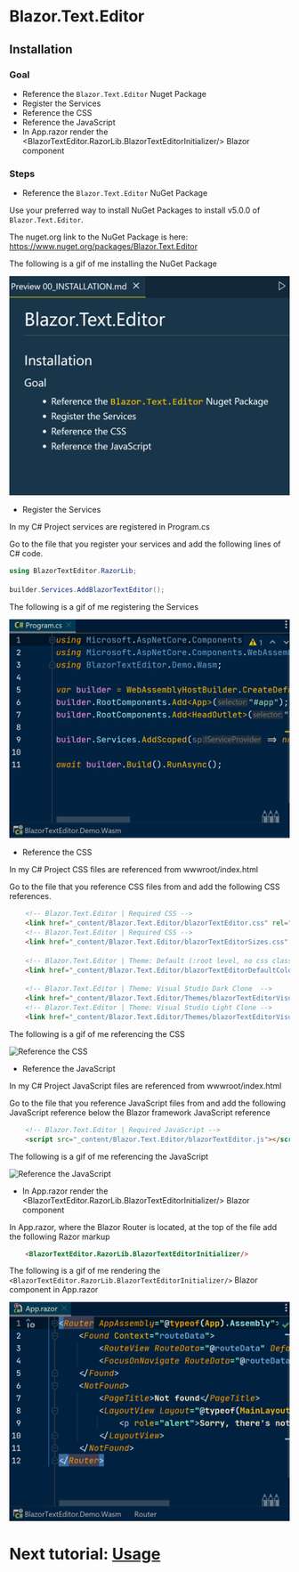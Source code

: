 # Blazor.Text.Editor

## Installation

### Goal

- Reference the `Blazor.Text.Editor` Nuget Package
- Register the Services
- Reference the CSS
- Reference the JavaScript
- In App.razor render the <BlazorTextEditor.RazorLib.BlazorTextEditorInitializer/> Blazor component

### Steps
- Reference the `Blazor.Text.Editor` NuGet Package

Use your preferred way to install NuGet Packages to install v5.0.0 of `Blazor.Text.Editor`.

The nuget.org link to the NuGet Package is here: https://www.nuget.org/packages/Blazor.Text.Editor

The following is a gif of me installing the NuGet Package

![Reference the NuGet Package](/Images/Gifs/00_nuget-package.gif)

- Register the Services

In my C# Project services are registered in Program.cs

Go to the file that you register your services and add the following lines of C# code.

```csharp
using BlazorTextEditor.RazorLib;

builder.Services.AddBlazorTextEditor();
```

The following is a gif of me registering the Services

![Register the Services](/Images/Gifs/00_register-services.gif)

- Reference the CSS

In my C# Project CSS files are referenced from wwwroot/index.html

Go to the file that you reference CSS files from and add the following CSS references.

```html
    <!-- Blazor.Text.Editor | Required CSS -->
    <link href="_content/Blazor.Text.Editor/blazorTextEditor.css" rel="stylesheet"/>
    <!-- Blazor.Text.Editor | Required CSS -->
    <link href="_content/Blazor.Text.Editor/blazorTextEditorSizes.css" rel="stylesheet"/>
    
    <!-- Blazor.Text.Editor | Theme: Default (:root level, no css class needed) -->
    <link href="_content/Blazor.Text.Editor/blazorTextEditorDefaultColors.css" rel="stylesheet"/>
    
    <!-- Blazor.Text.Editor | Theme: Visual Studio Dark Clone  -->
    <link href="_content/Blazor.Text.Editor/Themes/blazorTextEditorVisualStudioDarkTheme.css" rel="stylesheet"/>
    <!-- Blazor.Text.Editor | Theme: Visual Studio Light Clone -->
    <link href="_content/Blazor.Text.Editor/Themes/blazorTextEditorVisualStudioLightTheme.css" rel="stylesheet"/>
```

The following is a gif of me referencing the CSS

![Reference the CSS](/Images/Gifs/00_reference-css.gif)

- Reference the JavaScript

In my C# Project JavaScript files are referenced from wwwroot/index.html

Go to the file that you reference JavaScript files from and add the following JavaScript reference below the Blazor framework JavaScript reference

```html
    <!-- Blazor.Text.Editor | Required JavaScript -->
    <script src="_content/Blazor.Text.Editor/blazorTextEditor.js"></script>
```

The following is a gif of me referencing the JavaScript

![Reference the JavaScript](/Images/Gifs/00_reference-js.gif)

- In App.razor render the <BlazorTextEditor.RazorLib.BlazorTextEditorInitializer/> Blazor component

In App.razor, where the Blazor Router is located,
at the top of the file add the following Razor markup

```html
    <BlazorTextEditor.RazorLib.BlazorTextEditorInitializer/>
```

The following is a gif of me rendering the `<BlazorTextEditor.RazorLib.BlazorTextEditorInitializer/>` Blazor component in App.razor

![Render the Initializer component](/Images/Gifs/00_initializer-component.gif)

# Next tutorial: [Usage](/Documentation/10_USAGE.md)